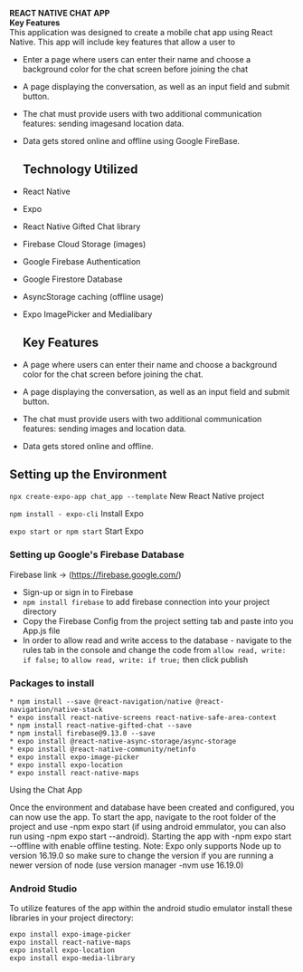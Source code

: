 **REACT NATIVE CHAT APP** <br>
**Key Features** <br>
This application was designed to create a mobile chat app using React Native. This app will include key features that allow a user to 
- Enter a page where users can enter their name and choose a background color for the chat screen
before joining the chat
- A page displaying the conversation, as well as an input field and submit button.
- The chat must provide users with two additional communication features: sending imagesand location data.
- Data gets stored online and offline using Google FireBase.

  ## Technology Utilized

- React Native
- Expo
- React Native Gifted Chat library
- Firebase Cloud Storage (images)
- Google Firebase Authentication
- Google Firestore Database
- AsyncStorage caching (offline usage)
- Expo ImagePicker and Medialibary

  ## Key Features

- A page where users can enter their name and choose a background color for the chat screen
  before joining the chat.
- A page displaying the conversation, as well as an input field and submit button.
- The chat must provide users with two additional communication features: sending images
  and location data.
- Data gets stored online and offline.

## Setting up the Environment

`npx create-expo-app chat_app --template`
New React Native project

`npm install - expo-cli`
Install Expo

`expo start or npm start`
Start Expo

### Setting up Google's Firebase Database

Firebase link -> (https://firebase.google.com/)

- Sign-up or sign in to Firebase
- `npm install firebase` to add firebase connection into your project directory
- Copy the Firebase Config from the project setting tab and paste into you App.js file
- In order to allow read and write access to the database - navigate to the rules tab in the console and change the code from `allow read, write: if false;` to `allow read, write: if true;` then click publish

### Packages to install

```
* npm install --save @react-navigation/native @react-navigation/native-stack
* expo install react-native-screens react-native-safe-area-context
* npm install react-native-gifted-chat --save
* npm install firebase@9.13.0 --save
* expo install @react-native-async-storage/async-storage
* expo install @react-native-community/netinfo
* expo install expo-image-picker
* expo install expo-location
* expo install react-native-maps
```

Using the Chat App

Once the environment and database have been created and configured, you can now use the app. To start the app, navigate to the root folder of the project and use -npm expo start (if using android emmulator, you can also run using -npm expo start --android). Starting the app with -npm expo start --offline with enable offline testing.
Note: Expo only supports Node up to version 16.19.0 so make sure to change the version if you are running a newer version of node (use version manager -nvm use 16.19.0)

### Android Studio

To utilize features of the app within the android studio emulator install these libraries in your project directory:

```shell
expo install expo-image-picker
expo install react-native-maps
expo install expo-location
expo install expo-media-library
```

